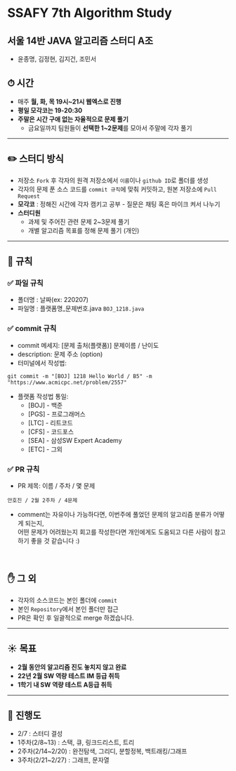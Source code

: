 # SSAFY 7th Algorithm Study

## 서울 14반 JAVA 알고리즘 스터디 A조
- 윤종명, 김정현, 김지건, 조민서

## ⏱ 시간

- 매주 **월, 화, 목 19시~21시 웹엑스로 진행**
- **평일 모각코는 19-20:30**
- **주말은 시간 구애 없는 자율적으로 문제 풀기**
  - 금요일까지 팀원들이  **선택한 1~2문제**를 모아서 주말에 각자 풀기

------------

## ✏️ 스터디 방식

- 저장소 `Fork` 후 각자의 원격 저장소에서 `이름`이나 `github ID`로 폴더를 생성
- 각자의 문제 푼 소스 코드를 `commit 규칙`에 맞춰 커밋하고, 원본 저장소에 `Pull Request`
- **모각코** : 정해진 시간에 각자 캠키고 공부
                        - 질문은 채팅 혹은 마이크 켜서 나누기
- **스터디원**
  - 과제 및 주어진 관련 문제 2~3문제 풀기
  - 개별 알고리즘 목표를 정해 문제 풀기 (개인)
------------

## 📌 규칙

### ✅ 파일 규칙

- 폴더명 : 날짜(ex: 220207)
- 파일명 : 플랫폼명_문제번호.java `BOJ_1218.java`

### ✅ commit 규칙

- commit 메세지: [문제 출처(플랫폼)] 문제이름 / 난이도
- description: 문제 주소 (option)
- 터미널에서 작성법:

```
git commit -m "[BOJ] 1218 Hello World / B5" -m "https://www.acmicpc.net/problem/2557"
```

- 플랫폼 작성법 통일:
  - [BOJ] - 백준
  - [PGS] - 프로그래머스
  - [LTC] - 리트코드
  - [CFS] - 코드포스
  - [SEA] - 삼성SW Expert Academy
  - [ETC] - 그외

### ✅ PR 규칙

- PR 제목: 이름 / 주차 / 몇 문제

```
안호진 / 2월 2주차 / 4문제
```

- comment는 자유이나 가능하다면, 이번주에 풀었던 문제의 알고리즘 분류가 어떻게 되는지, <br> 어떤 문제가 어려웠는지 회고를 작성한다면 개인에게도 도움되고 다른 사람이 참고하기 좋을 것 같습니다 :)

<br />

## :hand: 그 외​ 

- 각자의 소스코드는 본인 폴더에 `commit`
- 본인 `Repository`에서 본인 폴더만 접근
- PR은 확인 후 일괄적으로 merge 하겠습니다.
------------

## ☀️ 목표 

- **2월 동안의 알고리즘 진도 놓치지 않고 완료**
- **22년 2월 SW 역량 테스트 IM 등급 취득**
- **1학기 내 SW 역량 테스트 A등급 취득**

------------

## 📌 진행도
- 2/7 : 스터디 결성
- 1주차(2/8~13) : 스택, 큐, 링크드리스트, 트리
- 2주차(2/14~2/20) : 완전탐색, 그리디, 분할정복, 백트래킹/그래프
- 3주차(2/21~2/27) : 그래프, 문자열
